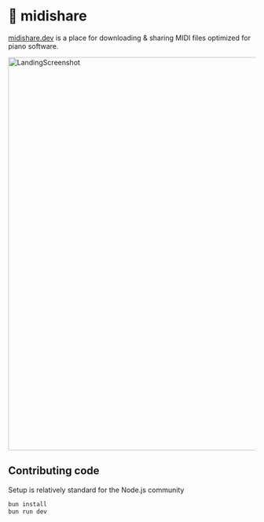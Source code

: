# 🎹 midishare

[midishare.dev](https://midishare.dev) is a place for downloading & sharing MIDI files optimized for piano software.

<a href="http://midishare.dev"><img width="800" alt="LandingScreenshot" src="https://user-images.githubusercontent.com/4656974/168347257-362da69b-c56a-49a4-b30f-70a927daa36b.png"></a>


## Contributing code
Setup is relatively standard for the Node.js community
```bash
bun install
bun run dev
```
